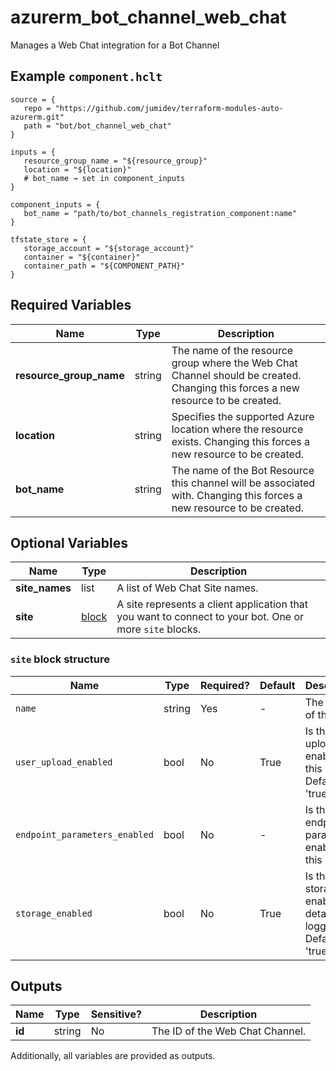 # azurerm_bot_channel_web_chat

Manages a Web Chat integration for a Bot Channel

## Example `component.hclt`

```hcl
source = {
   repo = "https://github.com/jumidev/terraform-modules-auto-azurerm.git"   
   path = "bot/bot_channel_web_chat"   
}

inputs = {
   resource_group_name = "${resource_group}"   
   location = "${location}"   
   # bot_name → set in component_inputs
}

component_inputs = {
   bot_name = "path/to/bot_channels_registration_component:name"   
}

tfstate_store = {
   storage_account = "${storage_account}"   
   container = "${container}"   
   container_path = "${COMPONENT_PATH}"   
}

```

## Required Variables

| Name | Type |  Description |
| ---- | --------- |  ----------- |
| **resource_group_name** | string |  The name of the resource group where the Web Chat Channel should be created. Changing this forces a new resource to be created. | 
| **location** | string |  Specifies the supported Azure location where the resource exists. Changing this forces a new resource to be created. | 
| **bot_name** | string |  The name of the Bot Resource this channel will be associated with. Changing this forces a new resource to be created. | 

## Optional Variables

| Name | Type |  Description |
| ---- | --------- |  ----------- |
| **site_names** | list |  A list of Web Chat Site names. | 
| **site** | [block](#site-block-structure) |  A site represents a client application that you want to connect to your bot. One or more `site` blocks. | 

### `site` block structure

| Name | Type | Required? | Default | Description |
| ---- | ---- | --------- | ------- | ----------- |
| `name` | string | Yes | - | The name of the site. |
| `user_upload_enabled` | bool | No | True | Is the user upload enabled for this site? Defaults to 'true'. |
| `endpoint_parameters_enabled` | bool | No | - | Is the endpoint parameters enabled for this site? |
| `storage_enabled` | bool | No | True | Is the storage site enabled for detailed logging? Defaults to 'true'. |



## Outputs

| Name | Type | Sensitive? | Description |
| ---- | ---- | --------- | --------- |
| **id** | string | No  | The ID of the Web Chat Channel. | 

Additionally, all variables are provided as outputs.
